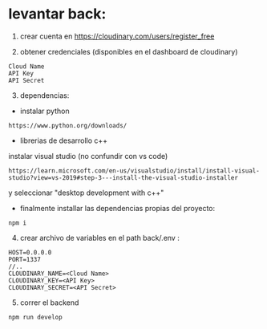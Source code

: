 # levantar back:

1) crear cuenta en https://cloudinary.com/users/register_free

2) obtener credenciales (disponibles en el dashboard de cloudinary)
```
Cloud Name
API Key
API Secret
```
3) dependencias:

- instalar python
```
https://www.python.org/downloads/
```
- librerias de desarrollo c++

instalar visual studio (no confundir con vs code)
```
https://learn.microsoft.com/en-us/visualstudio/install/install-visual-studio?view=vs-2019#step-3---install-the-visual-studio-installer
```
y seleccionar "desktop development with c++"

- finalmente installar las dependencias propias del proyecto:
```
npm i
```
4) crear archivo de variables en el path back/.env :
```
HOST=0.0.0.0
PORT=1337
//..
CLOUDINARY_NAME=<Cloud Name>
CLOUDINARY_KEY=<API Key>
CLOUDINARY_SECRET=<API Secret>
```

5) correr el backend
```
npm run develop
```